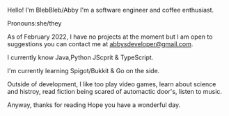 Hello! I'm BlebBleb/Abby I'm a software engineer and coffee enthusiast.

Pronouns:she/they 

As of February 2022, I have no projects at the moment but I am open to suggestions you can contact me at abbysdeveloper@gmail.com.

I currently know Java,Python JScprit & TypeScript.

I'm currently learning Spigot/Bukkit & Go on the side.

Outside of development, I like too play video games, learn about science and histroy, read fiction being scared of automactic door's, listen to music.

Anyway, thanks for reading Hope you have a wonderful day.

<!---
BlebBleb/BlebBleb is a ✨ special ✨ repository because its `README.md` (this file) appears on your GitHub profile.
You can click the Preview link to take a look at your changes.
--->
